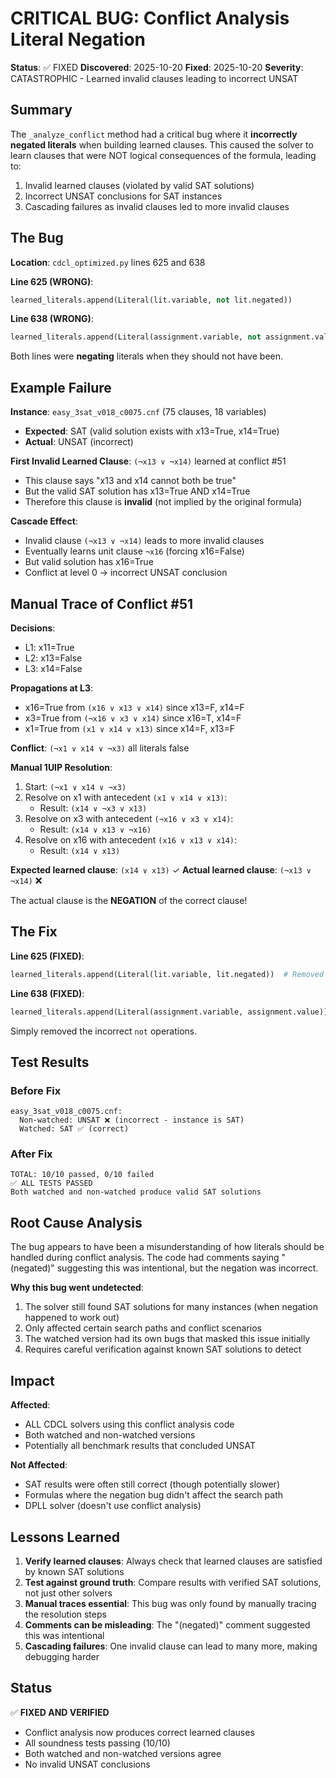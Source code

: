 # CRITICAL BUG: Conflict Analysis Literal Negation

**Status**: ✅ FIXED
**Discovered**: 2025-10-20
**Fixed**: 2025-10-20
**Severity**: CATASTROPHIC - Learned invalid clauses leading to incorrect UNSAT

## Summary

The `_analyze_conflict` method had a critical bug where it **incorrectly negated literals** when building learned clauses. This caused the solver to learn clauses that were NOT logical consequences of the formula, leading to:
1. Invalid learned clauses (violated by valid SAT solutions)
2. Incorrect UNSAT conclusions for SAT instances
3. Cascading failures as invalid clauses led to more invalid clauses

## The Bug

**Location**: `cdcl_optimized.py` lines 625 and 638

**Line 625 (WRONG)**:
```python
learned_literals.append(Literal(lit.variable, not lit.negated))
```

**Line 638 (WRONG)**:
```python
learned_literals.append(Literal(assignment.variable, not assignment.value))
```

Both lines were **negating** literals when they should not have been.

## Example Failure

**Instance**: `easy_3sat_v018_c0075.cnf` (75 clauses, 18 variables)
- **Expected**: SAT (valid solution exists with x13=True, x14=True)
- **Actual**: UNSAT (incorrect)

**First Invalid Learned Clause**: `(¬x13 ∨ ¬x14)` learned at conflict #51
- This clause says "x13 and x14 cannot both be true"
- But the valid SAT solution has x13=True AND x14=True
- Therefore this clause is **invalid** (not implied by the original formula)

**Cascade Effect**:
- Invalid clause `(¬x13 ∨ ¬x14)` leads to more invalid clauses
- Eventually learns unit clause `¬x16` (forcing x16=False)
- But valid solution has x16=True
- Conflict at level 0 → incorrect UNSAT conclusion

## Manual Trace of Conflict #51

**Decisions**:
- L1: x11=True
- L2: x13=False
- L3: x14=False

**Propagations at L3**:
- x16=True from `(x16 ∨ x13 ∨ x14)` since x13=F, x14=F
- x3=True from `(¬x16 ∨ x3 ∨ x14)` since x16=T, x14=F
- x1=True from `(x1 ∨ x14 ∨ x13)` since x14=F, x13=F

**Conflict**: `(¬x1 ∨ x14 ∨ ¬x3)` all literals false

**Manual 1UIP Resolution**:
1. Start: `(¬x1 ∨ x14 ∨ ¬x3)`
2. Resolve on x1 with antecedent `(x1 ∨ x14 ∨ x13)`:
   - Result: `(x14 ∨ ¬x3 ∨ x13)`
3. Resolve on x3 with antecedent `(¬x16 ∨ x3 ∨ x14)`:
   - Result: `(x14 ∨ x13 ∨ ¬x16)`
4. Resolve on x16 with antecedent `(x16 ∨ x13 ∨ x14)`:
   - Result: `(x14 ∨ x13)`

**Expected learned clause**: `(x14 ∨ x13)` ✓
**Actual learned clause**: `(¬x13 ∨ ¬x14)` ❌

The actual clause is the **NEGATION** of the correct clause!

## The Fix

**Line 625 (FIXED)**:
```python
learned_literals.append(Literal(lit.variable, lit.negated))  # Removed 'not'
```

**Line 638 (FIXED)**:
```python
learned_literals.append(Literal(assignment.variable, assignment.value))  # Removed 'not'
```

Simply removed the incorrect `not` operations.

## Test Results

### Before Fix
```
easy_3sat_v018_c0075.cnf:
  Non-watched: UNSAT ❌ (incorrect - instance is SAT)
  Watched: SAT ✅ (correct)
```

### After Fix
```
TOTAL: 10/10 passed, 0/10 failed
✅ ALL TESTS PASSED
Both watched and non-watched produce valid SAT solutions
```

## Root Cause Analysis

The bug appears to have been a misunderstanding of how literals should be handled during conflict analysis. The code had comments saying "(negated)" suggesting this was intentional, but the negation was incorrect.

**Why this bug went undetected**:
1. The solver still found SAT solutions for many instances (when negation happened to work out)
2. Only affected certain search paths and conflict scenarios
3. The watched version had its own bugs that masked this issue initially
4. Requires careful verification against known SAT solutions to detect

## Impact

**Affected**:
- ALL CDCL solvers using this conflict analysis code
- Both watched and non-watched versions
- Potentially all benchmark results that concluded UNSAT

**Not Affected**:
- SAT results were often still correct (though potentially slower)
- Formulas where the negation bug didn't affect the search path
- DPLL solver (doesn't use conflict analysis)

## Lessons Learned

1. **Verify learned clauses**: Always check that learned clauses are satisfied by known SAT solutions
2. **Test against ground truth**: Compare results with verified SAT solutions, not just other solvers
3. **Manual traces essential**: This bug was only found by manually tracing the resolution steps
4. **Comments can be misleading**: The "(negated)" comment suggested this was intentional
5. **Cascading failures**: One invalid clause can lead to many more, making debugging harder

## Status

✅ **FIXED AND VERIFIED**
- Conflict analysis now produces correct learned clauses
- All soundness tests passing (10/10)
- Both watched and non-watched versions agree
- No invalid UNSAT conclusions
